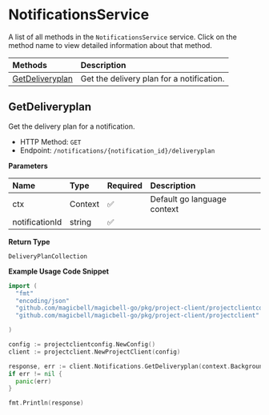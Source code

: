 # NotificationsService

A list of all methods in the `NotificationsService` service. Click on the method name to view detailed information about that method.

| Methods                             | Description                               |
| :---------------------------------- | :---------------------------------------- |
| [GetDeliveryplan](#getdeliveryplan) | Get the delivery plan for a notification. |

## GetDeliveryplan

Get the delivery plan for a notification.

- HTTP Method: `GET`
- Endpoint: `/notifications/{notification_id}/deliveryplan`

**Parameters**

| Name           | Type    | Required | Description                 |
| :------------- | :------ | :------- | :-------------------------- |
| ctx            | Context | ✅       | Default go language context |
| notificationId | string  | ✅       |                             |

**Return Type**

`DeliveryPlanCollection`

**Example Usage Code Snippet**

```go
import (
  "fmt"
  "encoding/json"
  "github.com/magicbell/magicbell-go/pkg/project-client/projectclientconfig"
  "github.com/magicbell/magicbell-go/pkg/project-client/projectclient"

)

config := projectclientconfig.NewConfig()
client := projectclient.NewProjectClient(config)

response, err := client.Notifications.GetDeliveryplan(context.Background(), "notificationId")
if err != nil {
  panic(err)
}

fmt.Println(response)
```
